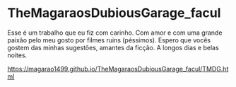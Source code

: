 # TheMagaraosDubiousGarage_facul
Esse é um trabalho que eu fiz com carinho. Com amor e com uma grande paixão pelo meu gosto por filmes ruins (péssimos). Espero que vocês gostem das minhas sugestões, amantes da ficção. A longos dias e belas noites.  

https://magarao1499.github.io/TheMagaraosDubiousGarage_facul/TMDG.html

